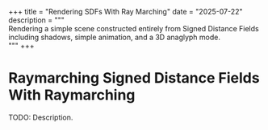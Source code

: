 +++
title = "Rendering SDFs With Ray Marching"
date = "2025-07-22"
description = """\
Rendering a simple scene constructed entirely from Signed Distance Fields \
including shadows, simple animation, and a 3D anaglyph mode.\
"""
+++

# Raymarching Signed Distance Fields With Raymarching

TODO: Description.

